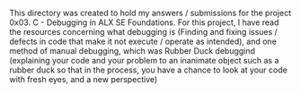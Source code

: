 This directory was created to hold my answers / submissions for the project
0x03. C - Debugging in ALX SE Foundations. For this project, I have read the
resources concerning what debugging is (Finding and fixing issues / defects
in code that make it not execute / operate as intended), and one method of
manual debugging, which was Rubber Duck debuggind (explaining your code and
your problem to an inanimate object such as a rubber duck so that in the
process, you have a chance to look at your code with fresh eyes, and a new
perspective)
